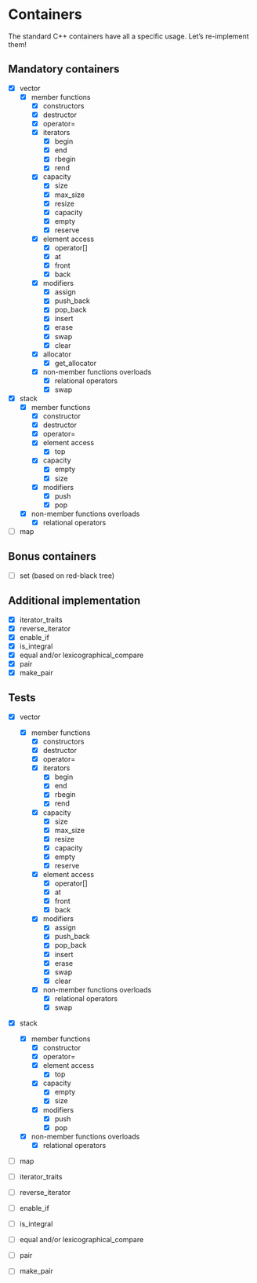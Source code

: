 # Containers

The standard C++ containers have all a specific usage. 
Let’s re-implement them!

## Mandatory containers

- [x] vector
  - [x] member functions
    - [x] constructors
    - [x] destructor
    - [x] operator=
    - [x] iterators
      - [x] begin
      - [x] end
      - [x] rbegin
      - [x] rend
    - [x] capacity
      - [x] size
      - [x] max_size
      - [x] resize
      - [x] capacity
      - [x] empty
      - [x] reserve
    - [x] element access
      - [x] operator[]
      - [x] at
      - [x] front
      - [x] back
    - [x] modifiers
      - [x] assign
      - [x] push_back
      - [x] pop_back
      - [x] insert
      - [x] erase
      - [x] swap
      - [x] clear
    - [x] allocator
      - [x] get_allocator
    - [x] non-member functions overloads
      - [x] relational operators
      - [x] swap

- [x] stack
  - [x] member functions
    - [x] constructor
    - [x] destructor
    - [x] operator=
    - [x] element access
      - [x] top
    - [x] capacity
      - [x] empty
      - [x] size
    - [x] modifiers
      - [x] push
      - [x] pop
  - [x] non-member functions overloads
    - [x] relational operators

- [ ] map

## Bonus containers

- [ ] set (based on red-black tree)

## Additional implementation

- [x] iterator_traits
- [x] reverse_iterator
- [x] enable_if
- [x] is_integral
- [x] equal and/or lexicographical_compare
- [x] pair
- [x] make_pair

## Tests

- [x] vector
  - [x] member functions
    - [x] constructors
    - [x] destructor
    - [x] operator=
    - [x] iterators
      - [x] begin
      - [x] end
      - [x] rbegin
      - [x] rend
    - [x] capacity
      - [x] size
      - [x] max_size
      - [x] resize
      - [x] capacity
      - [x] empty
      - [x] reserve
    - [x] element access
      - [x] operator[]
      - [x] at
      - [x] front
      - [x] back
    - [x] modifiers
      - [x] assign
      - [x] push_back
      - [x] pop_back
      - [x] insert
      - [x] erase
      - [x] swap
      - [x] clear
    - [x] non-member functions overloads
      - [x] relational operators
      - [x] swap

- [x] stack
  - [x] member functions
    - [x] constructor
    - [x] operator=
    - [x] element access
      - [x] top
    - [x] capacity
      - [x] empty
      - [x] size
    - [x] modifiers
      - [x] push
      - [x] pop
  - [x] non-member functions overloads
    - [x] relational operators

- [ ] map

- [ ] iterator_traits
- [ ] reverse_iterator
- [ ] enable_if
- [ ] is_integral
- [ ] equal and/or lexicographical_compare
- [ ] pair
- [ ] make_pair